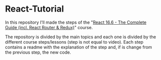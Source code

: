# React-Tutorial
 In this repository I'll made the steps of the "[React 16.6 - The Complete Guide (incl. React Router &amp; Redux)](https://www.udemy.com/react-the-complete-guide-incl-redux/)" course.

The repository is divided by the main topics and each one is divided by the different course steps/lessons (step is not equal to video). Each step contains a readme with the explanation of the step and, if is change from the previous step, the new code.
